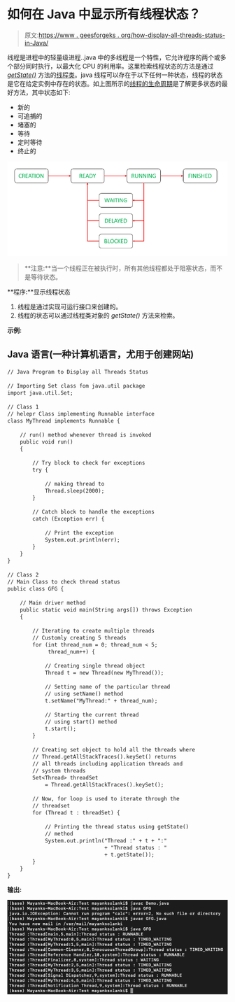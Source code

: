 # 如何在 Java 中显示所有线程状态？

> 原文:[https://www . geesforgeks . org/how-display-all-threads-status-in-Java/](https://www.geeksforgeeks.org/how-to-display-all-threads-status-in-java/)

线程是进程中的轻量级进程..java 中的多线程是一个特性，它允许程序的两个或多个部分同时执行，以最大化 CPU 的利用率。这里检索线程状态的方法是通过 [*getState()*](https://www.geeksforgeeks.org/lifecycle-and-states-of-a-thread-in-java/) 方法的[线程类](https://www.geeksforgeeks.org/java-lang-thread-class-java/)。java 线程可以存在于以下任何一种状态，线程的状态是它在给定实例中存在的状态。如上图所示的[线程的生命周期](https://www.geeksforgeeks.org/lifecycle-and-states-of-a-thread-in-java/)是了解更多状态的最好方法，其中状态如下:

*   新的
*   可追捕的
*   堵塞的
*   等待
*   定时等待
*   终止的

![](img/3a08411c21d776aeccbd1ee2685cba1c.png)

> **注意:**当一个线程正在被执行时，所有其他线程都处于阻塞状态，而不是等待状态。

**程序:**显示线程状态

1.  线程是通过实现可运行接口来创建的。
2.  线程的状态可以通过线程类对象的 *getState()* 方法来检索。

**示例:**

## Java 语言(一种计算机语言，尤用于创建网站)

```
// Java Program to Display all Threads Status

// Importing Set class fom java.util package
import java.util.Set;

// Class 1
// helepr Class implementing Runnable interface
class MyThread implements Runnable {

    // run() method whenever thread is invoked
    public void run()
    {

        // Try block to check for exceptions
        try {

            // making thread to
            Thread.sleep(2000);
        }

        // Catch block to handle the exceptions
        catch (Exception err) {

            // Print the exception
            System.out.println(err);
        }
    }
}

// Class 2
// Main Class to check thread status
public class GFG {

    // Main driver method
    public static void main(String args[]) throws Exception
    {

        // Iterating to create multiple threads
        // Customly creating 5 threads
        for (int thread_num = 0; thread_num < 5;
             thread_num++) {

            // Creating single thread object
            Thread t = new Thread(new MyThread());

            // Setting name of the particular thread
            // using setName() method
            t.setName("MyThread:" + thread_num);

            // Starting the current thread
            // using start() method
            t.start();
        }

        // Creating set object to hold all the threads where
        // Thread.getAllStackTraces().keySet() returns
        // all threads including application threads and
        // system threads
        Set<Thread> threadSet
            = Thread.getAllStackTraces().keySet();

        // Now, for loop is used to iterate through the
        // threadset
        for (Thread t : threadSet) {

            // Printing the thread status using getState()
            // method
            System.out.println("Thread :" + t + ":"
                               + "Thread status : "
                               + t.getState());
        }
    }
}
```

**输出:**

![](img/81a181ba3663600aad0abc2c2014220b.png)